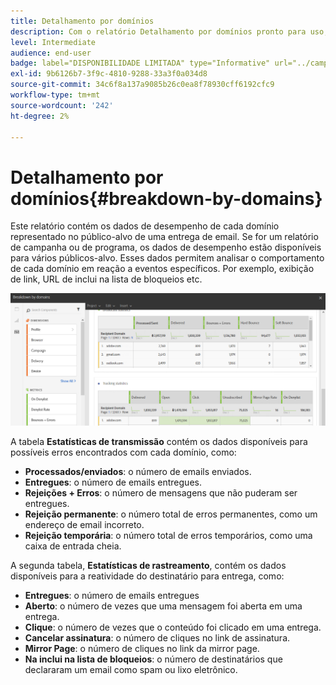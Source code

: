 ```yaml
---
title: Detalhamento por domínios
description: Com o relatório Detalhamento por domínios pronto para uso, saiba mais sobre os dados de desempenho de seus deliveries dependendo do domínio de cada cliente.
level: Intermediate
audience: end-user
badge: label="DISPONIBILIDADE LIMITADA" type="Informative" url="../campaign-standard-migration-home.md" tooltip="Restrito a usuários migrados do Campaign Standard"
exl-id: 9b6126b7-3f9c-4810-9288-33a3f0a034d8
source-git-commit: 34c6f8a137a9085b26c0ea8f78930cff6192cfc9
workflow-type: tm+mt
source-wordcount: '242'
ht-degree: 2%

---
```


# Detalhamento por domínios{#breakdown-by-domains}

Este relatório contém os dados de desempenho de cada domínio representado no público-alvo de uma entrega de email. Se for um relatório de campanha ou de programa, os dados de desempenho estão disponíveis para vários públicos-alvo. Esses dados permitem analisar o comportamento de cada domínio em reação a eventos específicos. Por exemplo, exibição de link, URL de inclui na lista de bloqueios etc.

![](assets/delivery_reports_6.png)

A tabela **Estatísticas de transmissão** contém os dados disponíveis para possíveis erros encontrados com cada domínio, como:

* **Processados/enviados**: o número de emails enviados.
* **Entregues**: o número de emails entregues.
* **Rejeições + Erros**: o número de mensagens que não puderam ser entregues.
* **Rejeição permanente**: o número total de erros permanentes, como um endereço de email incorreto.
* **Rejeição temporária**: o número total de erros temporários, como uma caixa de entrada cheia.

A segunda tabela, **Estatísticas de rastreamento**, contém os dados disponíveis para a reatividade do destinatário para entrega, como:

* **Entregues**: o número de emails entregues
* **Aberto**: o número de vezes que uma mensagem foi aberta em uma entrega.
* **Clique**: o número de vezes que o conteúdo foi clicado em uma entrega.
* **Cancelar assinatura**: o número de cliques no link de assinatura.
* **Mirror Page**: o número de cliques no link da mirror page.
* **Na inclui na lista de bloqueios**: o número de destinatários que declararam um email como spam ou lixo eletrônico.
